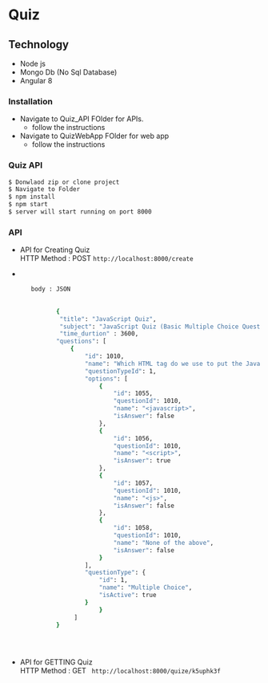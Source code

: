 # Quiz 



 ## Technology 
  - Node js 
  - Mongo Db (No Sql Database)
  - Angular 8


### Installation
   - Navigate to Quiz_API FOlder for APIs.
       * follow the instructions
   - Navigate to QuizWebApp FOlder for web app
      * follow the instructions
          		 

### Quiz API

```sh
$ Donwlaod zip or clone project
$ Navigate to Folder
$ npm install
$ npm start
$ server will start running on port 8000
```

### API 
   
 


  -	API   for   Creating  Quiz   
	    HTTP Method :  POST 
        `http://localhost:8000/create`
- ```sh
 

     body : JSON
     
          
            {
             "title": "JavaScript Quiz",
             "subject": "JavaScript Quiz (Basic Multiple Choice Questions for JavaScript Developers)",
             "time_durtion" : 3600,
            "questions": [
                {
                    "id": 1010,
                    "name": "Which HTML tag do we use to put the JavaScript?",
                    "questionTypeId": 1,
                    "options": [
                        {
                            "id": 1055,
                            "questionId": 1010,
                            "name": "<javascript>",
                            "isAnswer": false
                        },
                        {
                            "id": 1056,
                            "questionId": 1010,
                            "name": "<script>",
                            "isAnswer": true
                        },
                        {
                            "id": 1057,
                            "questionId": 1010,
                            "name": "<js>",
                            "isAnswer": false
                        },
                        {
                            "id": 1058,
                            "questionId": 1010,
                            "name": "None of the above",
                            "isAnswer": false
                        }
                    ],
                    "questionType": {
                        "id": 1,
                        "name": "Multiple Choice",
                        "isActive": true
                    }
                        }
                 ]
            }
         
       
  


-	API  for  GETTING  Quiz   
    HTTP Method :  GET 
  ` http://localhost:8000/quize/k5uphk3f`
